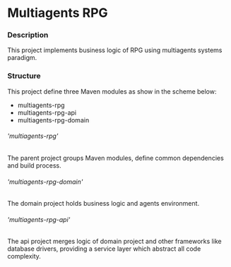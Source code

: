 # Multiagents RPG

### Description
This project implements business logic of RPG using multiagents systems paradigm.

### Structure
This project define three Maven modules as show in the scheme below:

   - multiagents-rpg
   - multiagents-rpg-api  
   - multiagents-rpg-domain

###### 'multiagents-rpg'
The parent project groups Maven modules, define common dependencies and build process.  

###### 'multiagents-rpg-domain'
The domain project holds business logic and agents environment.  

###### 'multiagents-rpg-api'
The api project merges logic of domain project and other frameworks like database drivers, providing a service layer which abstract all code complexity.